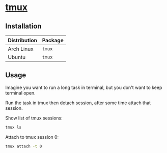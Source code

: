 # [tmux](https://wiki.archlinux.org/index.php/Tmux)

## Installation

| Distribution | Package |
| ------------ | ------- |
| Arch Linux   | `tmux`  |
| Ubuntu       | `tmux`  |

## Usage

Imagine you want to run a long task in terminal, but you don't want to keep terminal open.

Run the task in tmux then detach session, after some time attach that session.

Show list of tmux sessions:

```sh
tmux ls
```

Attach to tmux session 0:

```sh
tmux attach -t 0
```
